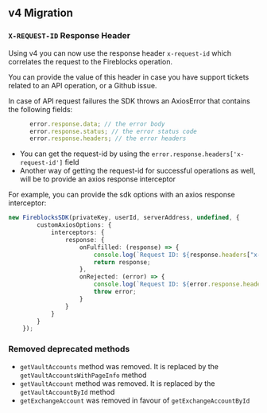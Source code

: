 ## v4 Migration
### `X-REQUEST-ID` Response Header
Using v4 you can now use the response header `x-request-id` which correlates the request to the Fireblocks operation.

You can provide the value of this header in case you have support tickets related to an API operation, or a Github issue.

In case of API request failures the SDK throws an AxiosError that contains the following fields:
```ts
      error.response.data; // the error body
      error.response.status; // the error status code
      error.response.headers; // the error headers
```

- You can get the request-id by using the `error.response.headers['x-request-id']` field
- Another way of getting the request-id for successful operations as well, will be to provide an axios response interceptor

For example, you can provide the sdk options with an axios response interceptor:
```ts
new FireblocksSDK(privateKey, userId, serverAddress, undefined, {
        customAxiosOptions: {
            interceptors: {
                response: {
                    onFulfilled: (response) => {
                        console.log(`Request ID: ${response.headers["x-request-id"]}`);
                        return response;
                    },
                    onRejected: (error) => {
                        console.log(`Request ID: ${error.response.headers["x-request-id"]}`);
                        throw error;
                    }
                }
            }
        }
    });
```

### Removed deprecated methods
- `getVaultAccounts` method was removed. It is replaced by the `getVaultAccountsWithPageInfo` method
- `getVaultAccount` method was removed. It is replaced by the `getVaultAccountById` method
- `getExchangeAccount` was removed in favour of `getExchangeAccountById`
